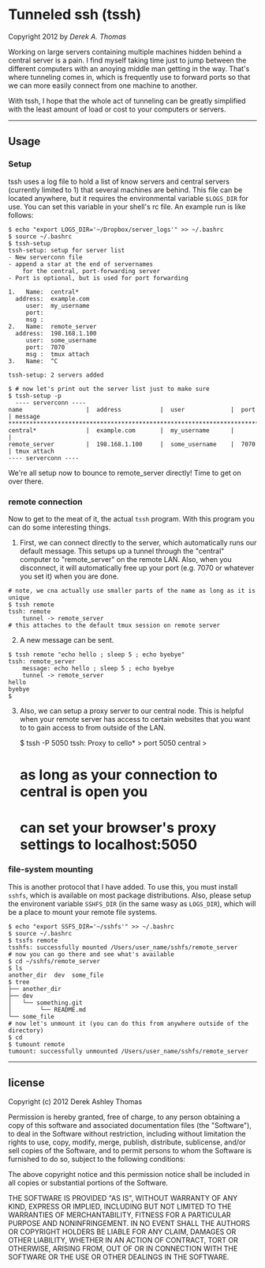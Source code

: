 # Tunneled ssh (tssh)
Copyright 2012 by *Derek A. Thomas*

Working on large servers containing multiple machines hidden behind a
central server is a pain. I find myself taking time just to jump between
the different computers with an anoying middle man getting in the way.
That's where tunneling comes in, which is frequently use to forward
ports so that we can more easily connect from one machine to another.

With tssh, I hope that the whole act of tunneling can be greatly
simplified with the least amount of load or cost to your computers or
servers.

* * * * * * * * * * * * * * * * * * * * * * * * * * * * * * 

## Usage

### Setup 

tssh uses a log file to hold a list of know servers and central servers
(currently limited to 1) that several machines are behind. This file
can be located anywhere, but it requires the environmental variable
`$LOGS_DIR` for use. You can set this variable in your shell's rc file.
An example run is like follows:

    $ echo "export LOGS_DIR='~/Dropbox/server_logs'" >> ~/.bashrc
    $ source ~/.bashrc
    $ tssh-setup
    tssh-setup: setup for server list
    - New serverconn file
    - append a star at the end of servernames
        for the central, port-forwarding server
    - Port is optional, but is used for port forwarding

    1.   Name:  central*
      address:  example.com
         user:  my_username
         port:
         msg :
    2.   Name:  remote_server
      address:  198.168.1.100
         user:  some_username
         port:  7070
         msg :  tmux attach
    3.   Name:  ^C
    
    tssh-setup: 2 servers added

    $ # now let's print out the server list just to make sure
    $ tssh-setup -p
      ---- serverconn ----
    name                  |  address           |  user             |  port | message
    ********************************************************************************
    central*              |  example.com       |  my_username      |       | 
    remote_server         |  198.168.1.100     |  some_username    |  7070 | tmux attach
    ---- serverconn ----

We're all setup now to bounce to remote_server directly! Time to get on
over there.

### remote connection

Now to get to the meat of it, the actual `tssh` program. With this
program you can do some interesting things.

  1. First, we can connect directly to the server, which automatically
  runs our default message. This setups up a tunnel through the
  "central" computer to "remote_server" on the remote LAN. Also, when
  you disconnect, it will automatically free up your port (e.g. 7070 or
  whatever you set it) when you are done.

    # note, we cna actually use smaller parts of the name as long as it is unique
    $ tssh remote
    tssh: remote
        tunnel -> remote_server
    # this attaches to the default tmux session on remote server

  2. A new message can be sent.

    $ tssh remote "echo hello ; sleep 5 ; echo byebye"
    tssh: remote_server
        message: echo hello ; sleep 5 ; echo byebye
        tunnel -> remote_server
    hello
    byebye
    $


  3. Also, we can setup a proxy server to our central node. This is
  helpful when your remote server has access to certain websites that
  you want to to gain access to from outside of the LAN.

     $ tssh -P 5050
     tssh: Proxy to cello* > port 5050
     central > 
     # as long as your connection to central is open you 
     # can set your browser's proxy settings to localhost:5050 

### file-system mounting

This is another protocol that I have added. To use this, you must
install `sshfs`, which is available on most package distributions. Also,
please setup the environent variable `SSHFS_DIR` (in the same wasy as
`LOGS_DIR`), which will be a place to mount your remote file systems.

    $ echo "export SSFS_DIR='~/sshfs'" >> ~/.bashrc
    $ source ~/.bashrc
    $ tssfs remote
    tsshfs: successfully mounted /Users/user_name/sshfs/remote_server
    # now you can go there and see what's available
    $ cd ~/sshfs/remote_server
    $ ls
    another_dir  dev  some_file
    $ tree
    ├── another_dir
    ├── dev
    │   └── something.git
    │        └── README.md
    └── some_file
    # now let's unmount it (you can do this from anywhere outside of the directory)
    $ cd
    $ tumount remote
    tumount: successfully unmounted /Users/user_name/sshfs/remote_server

* * * * * * * * * * * * * * * * * * * * * * * * * * * * * * 

## license 

Copyright (c) 2012 Derek Ashley Thomas

Permission is hereby granted, free of charge, to any person obtaining a copy
of this software and associated documentation files (the "Software"), to deal
in the Software without restriction, including without limitation the rights
to use, copy, modify, merge, publish, distribute, sublicense, and/or sell
copies of the Software, and to permit persons to whom the Software is
furnished to do so, subject to the following conditions:

The above copyright notice and this permission notice shall be included in
all copies or substantial portions of the Software.

THE SOFTWARE IS PROVIDED "AS IS", WITHOUT WARRANTY OF ANY KIND, EXPRESS OR
IMPLIED, INCLUDING BUT NOT LIMITED TO THE WARRANTIES OF MERCHANTABILITY,
FITNESS FOR A PARTICULAR PURPOSE AND NONINFRINGEMENT. IN NO EVENT SHALL THE
AUTHORS OR COPYRIGHT HOLDERS BE LIABLE FOR ANY CLAIM, DAMAGES OR OTHER
LIABILITY, WHETHER IN AN ACTION OF CONTRACT, TORT OR OTHERWISE, ARISING FROM,
OUT OF OR IN CONNECTION WITH THE SOFTWARE OR THE USE OR OTHER DEALINGS IN
THE SOFTWARE.
